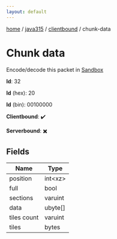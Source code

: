 ```yaml
---
layout: default
---
```


[home](/)  /  [java315](/protocol/java315)  /  [clientbound](/protocol/java315/clientbound)  /  chunk-data

# Chunk data

Encode/decode this packet in [Sandbox](../../../sandbox/java315#Clientbound.ChunkData)

**Id**: 32

**Id** (hex): 20

**Id** (bin): 00100000

**Clientbound**: ✔️

**Serverbound**: ✖️

## Fields

Name | Type
---|---
position | int&lt;xz&gt;
full | bool
sections | varuint
data | ubyte[]
tiles count | varuint
tiles | bytes

